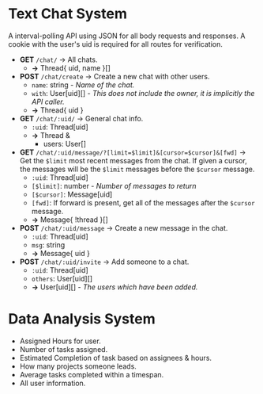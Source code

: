 # Text Chat System

A interval-polling API using JSON for all body requests and responses. A cookie with the user's uid is required for all routes for verification.

- **GET** `/chat/` -> All chats.
  - **->** Thread{ uid, name }[]
- **POST** `/chat/create` -> Create a new chat with other users.
  - `name`: string *- Name of the chat.*
  - `with`: User[uid][] *- This does not include the owner, it is implicitly the API caller.*
  - **->** Thread{ uid }
- **GET** `/chat/:uid/` -> General chat info.
  - `:uid`: Thread[uid]
  - **->** Thread &
    - users: User[]
- **GET** `/chat/:uid/message/?[limit=$limit]&[cursor=$cursor]&[fwd]` -> Get the `$limit` most recent messages from the chat. If given a cursor, the messages will be the `$limit` messages before the `$cursor` message.
  - `:uid`: Thread[uid]
  - `[$limit]`: number *- Number of messages to return*
  - `[$cursor]`: Message[uid]
  - `[fwd]`: If forward is present, get all of the messages after the `$cursor` message.
  - **->** Message{ !thread }[]
- **POST** `/chat/:uid/message` -> Create a new message in the chat.
  - `:uid`: Thread[uid]
  - `msg`: string
  - **->** Message{ uid }
- **POST** `/chat/:uid/invite` -> Add someone to a chat.
  - `:uid`: Thread[uid]
  - `others`: User[uid][]
  - **->** User[uid][] *- The users which have been added.*

# Data Analysis System

- Assigned Hours for user.
- Number of tasks assigned.
- Estimated Completion of task based on assignees & hours.
- How many projects someone leads.
- Average tasks completed within a timespan.
- All user information.
